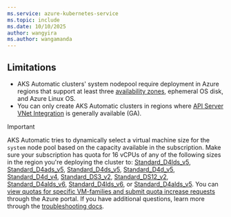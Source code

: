 ```yaml
---
ms.service: azure-kubernetes-service
ms.topic: include
ms.date: 10/10/2025
author: wangyira
ms.author: wangamanda
---
```

## Limitations

- AKS Automatic clusters' system nodepool require deployment in Azure regions that support at least three [availability zones](/azure/reliability/regions-list), ephemeral OS disk, and Azure Linux OS.
- You can only create AKS Automatic clusters in regions where [API Server VNet Integration](../../api-server-vnet-integration.md) is generally available (GA).

> [!IMPORTANT]
> AKS Automatic tries to dynamically select a virtual machine size for the `system` node pool based on the capacity available in the subscription. Make sure your subscription has quota for 16 vCPUs of any of the following sizes in the region you're deploying the cluster to: [Standard_D4lds_v5](/azure/virtual-machines/sizes/general-purpose/dldsv5-series), [Standard_D4ads_v5](/azure/virtual-machines/sizes/general-purpose/dadsv5-series), [Standard_D4ds_v5](/azure/virtual-machines/sizes/general-purpose/ddv5-series), [Standard_D4d_v5](/azure/virtual-machines/sizes/general-purpose/ddv5-series), [Standard_D4d_v4](/azure/virtual-machines/sizes/general-purpose/dv4-series), [Standard_DS3_v2](/azure/virtual-machines/sizes/general-purpose/dsv3-series), [Standard_DS12_v2](/azure/virtual-machines/sizes/memory-optimized/dv2-dsv2-series-memory), [Standard_D4alds_v6](/azure/virtual-machines/sizes/general-purpose/daldsv6-series), [Standard_D4lds_v6](/azure/virtual-machines/sizes/general-purpose/dldsv6-series), or [Standard_D4alds_v5](/azure/virtual-machines/sizes/general-purpose/dldsv5-series). You can [view quotas for specific VM-families and submit quota increase requests](/azure/quotas/per-vm-quota-requests) through the Azure portal.
> If you have additional questions, learn more through the [troubleshooting docs](/troubleshoot/azure/azure-kubernetes/create-upgrade-delete/aks-automatic-troubleshoot/).